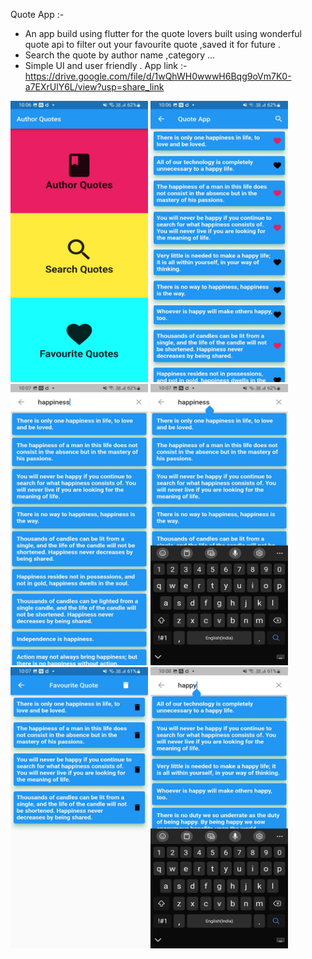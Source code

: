 Quote App :-

* An app build using flutter for the quote lovers built using wonderful quote api to filter out your favourite quote ,saved it for future .
* Search the quote by author name ,category ...
* Simple UI and user friendly .
App link :- https://drive.google.com/file/d/1wQhWH0wwwH6Bqg9oVm7K0-a7EXrUlY6L/view?usp=share_link


<img src="https://github.com/HARSH-17177/Quote_app/blob/main/ios/1.jpg?raw=true" height ="450" width="220"> <img src="https://github.com/HARSH-17177/Quote_app/blob/main/ios/2.jpg?raw=true" height ="450" width="220"> <img src="https://github.com/HARSH-17177/Quote_app/blob/main/ios/3.jpg?raw=true" height ="450" width="220"> <img src="https://github.com/HARSH-17177/Quote_app/blob/main/ios/4.jpg?raw=true" height ="450" width="220"> <img src="https://github.com/HARSH-17177/Quote_app/blob/main/ios/5.jpg?raw=true" height ="450" width="220"> <img src="https://github.com/HARSH-17177/Quote_app/blob/main/ios/7.jpg?raw=true" height ="450" width="220">
